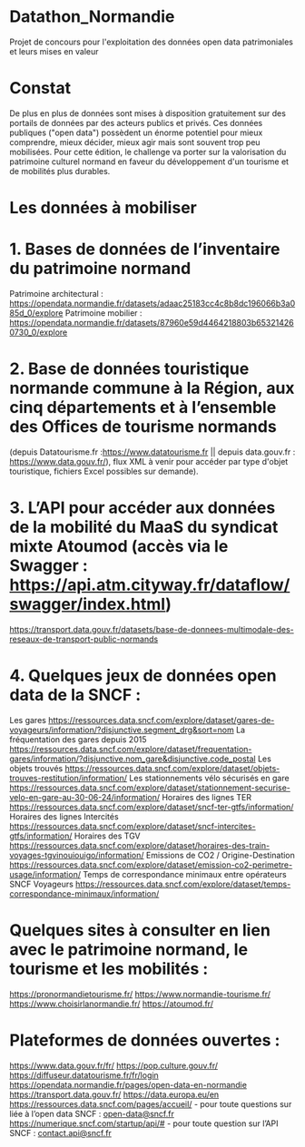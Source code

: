 # Datathon_Normandie
Projet de concours pour l'exploitation des données open data patrimoniales et leurs mises en valeur
# Constat
De plus en plus de données sont mises à disposition gratuitement sur des portails de données par des acteurs publics et privés. Ces données publiques ("open data") possèdent un énorme potentiel pour mieux comprendre, mieux décider, mieux agir mais sont souvent trop peu mobilisées.
Pour cette édition, le challenge va porter sur la valorisation du patrimoine culturel normand en faveur du développement d'un tourisme et de mobilités plus durables.

# Les données à mobiliser 
# 1. Bases de données de l’inventaire du patrimoine normand
Patrimoine architectural : https://opendata.normandie.fr/datasets/adaac25183cc4c8b8dc196066b3a085d_0/explore
Patrimoine mobilier : https://opendata.normandie.fr/datasets/87960e59d4464218803b653214260730_0/explore

# 2. Base de données touristique normande commune à la Région, aux cinq départements et à l’ensemble des Offices de tourisme normands
(depuis Datatourisme.fr :https://www.datatourisme.fr || depuis data.gouv.fr : https://www.data.gouv.fr/), flux XML à venir pour accéder par type d'objet touristique, fichiers Excel possibles sur demande). 

# 3. L’API pour accéder aux données de la mobilité du MaaS du syndicat mixte Atoumod (accès via le Swagger : https://api.atm.cityway.fr/dataflow/swagger/index.html)
https://transport.data.gouv.fr/datasets/base-de-donnees-multimodale-des-reseaux-de-transport-public-normands   

# 4. Quelques jeux de données open data de la SNCF :
Les gares https://ressources.data.sncf.com/explore/dataset/gares-de-voyageurs/information/?disjunctive.segment_drg&sort=nom
La fréquentation des gares depuis 2015 https://ressources.data.sncf.com/explore/dataset/frequentation-gares/information/?disjunctive.nom_gare&disjunctive.code_postal
Les objets trouvés https://ressources.data.sncf.com/explore/dataset/objets-trouves-restitution/information/
Les stationnements vélo sécurisés en gare https://ressources.data.sncf.com/explore/dataset/stationnement-securise-velo-en-gare-au-30-06-24/information/ 
Horaires des lignes TER https://ressources.data.sncf.com/explore/dataset/sncf-ter-gtfs/information/
Horaires des lignes Intercités https://ressources.data.sncf.com/explore/dataset/sncf-intercites-gtfs/information/
Horaires des TGV https://ressources.data.sncf.com/explore/dataset/horaires-des-train-voyages-tgvinouiouigo/information/
Emissions de CO2 / Origine-Destination https://ressources.data.sncf.com/explore/dataset/emission-co2-perimetre-usage/information/
Temps de correspondance minimaux entre opérateurs SNCF Voyageurs https://ressources.data.sncf.com/explore/dataset/temps-correspondance-minimaux/information/

# Quelques sites à consulter en lien avec le patrimoine normand, le tourisme et les mobilités :
https://pronormandietourisme.fr/
https://www.normandie-tourisme.fr/
https://www.choisirlanormandie.fr/
https://atoumod.fr/

# Plateformes de données ouvertes : 

https://www.data.gouv.fr/fr/
https://pop.culture.gouv.fr/
https://diffuseur.datatourisme.fr/fr/login
https://opendata.normandie.fr/pages/open-data-en-normandie
https://transport.data.gouv.fr/
https://data.europa.eu/en
https://ressources.data.sncf.com/pages/accueil/ - pour toute questions sur liée à l’open data SNCF : open-data@sncf.fr 
https://numerique.sncf.com/startup/api/# - pour toute question sur l’API SNCF : contact.api@sncf.fr
